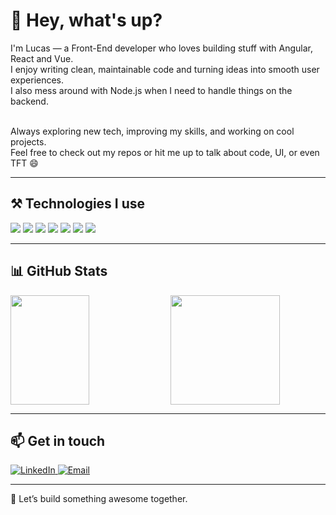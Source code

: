 # 👋 Hey, what's up?

<p align="left">
  I'm Lucas — a Front-End developer who loves building stuff with Angular, React and Vue.<br>
  I enjoy writing clean, maintainable code and turning ideas into smooth user experiences.<br>
  I also mess around with Node.js when I need to handle things on the backend.<br><br>

  Always exploring new tech, improving my skills, and working on cool projects.  
  Feel free to check out my repos or hit me up to talk about code, UI, or even TFT 😄
</p>

---

## ⚒️ Technologies I use

<p align="left">
  <img src="https://img.shields.io/badge/-JavaScript-F7DF1E?style=flat-square&logo=javascript&logoColor=black" />
  <img src="https://img.shields.io/badge/-TypeScript-3178C6?style=flat-square&logo=typescript&logoColor=white" />
  <img src="https://img.shields.io/badge/-Angular-DD0031?style=flat-square&logo=angular&logoColor=white" />
  <img src="https://img.shields.io/badge/-React-20232A?style=flat-square&logo=react&logoColor=61DAFB" />
<img src="https://img.shields.io/badge/-Next.js-20232A?style=flat-square&logo=next.js&logoColor=61DAFB" />
  <img src="https://img.shields.io/badge/-Vue.js-4FC08D?style=flat-square&logo=vue.js&logoColor=white" />
  <img src="https://img.shields.io/badge/-Node.js-339933?style=flat-square&logo=node.js&logoColor=white" />
</p>

---

## 📊 GitHub Stats

<p align="left">
  <a >
    <img height="175" width="50%" align="center" src="https://github-readme-stats.vercel.app/api/top-langs/?username=lucasspor&layout=compact&theme=gotham">
  </a>
  <a >
    <img height="175" align="center" src="https://github-readme-stats.vercel.app/api?username=lucasspor&show_icons=true&layout=compact&theme=gotham" />
  </a>
</p>

---

## 📫 Get in touch

<p align="left">
  <a href="https://www.linkedin.com/in/lucas-silva-porto-826240209/" target="_blank">
    <img src="https://img.shields.io/badge/-LinkedIn-0e76a8?style=flat-square&logo=linkedin&logoColor=white" alt="LinkedIn" />
  </a>
 <a href="mailto: lucassporto.contato@gmail.com" target="_blank">
    <img src="https://img.shields.io/badge/-LinkedIn-0e76a8?style=flat-square&logo=gmail&logoColor=white" alt="Email" />
  </a>
</p>

---

<p align="left">
  🚀 Let’s build something awesome together.
</p>
